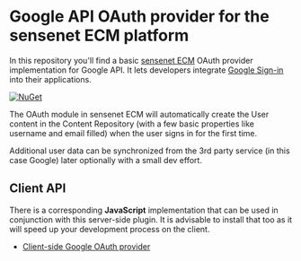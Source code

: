 # Google API OAuth provider for the sensenet ECM platform

In this repository you'll find a basic [sensenet ECM](https://github.com/SenseNet/sensenet) OAuth provider implementation for Google API. It lets developers integrate [Google Sign-in](https://developers.google.com/identity/sign-in/web/sign-in) into their applications.

[![NuGet](https://img.shields.io/nuget/v/SenseNet.OAuth.Google.Install.svg)](https://www.nuget.org/packages/SenseNet.OAuth.Google.Install)

The OAuth module in sensenet ECM will automatically create the User content in the Content Repository (with a few basic properties like username and email filled) when the user signs in for the first time.

Additional user data can be synchronized from the 3rd party service (in this case Google) later optionally with a small dev effort.

## Client API
There is a corresponding **JavaScript** implementation that can be used in conjunction with this server-side plugin. It is advisable to install that too as it will speed up your development process on the client.

- [Client-side Google OAuth provider](https://github.com/SenseNet/sn-client-auth-google)

